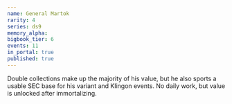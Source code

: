 ```yaml
---
name: General Martok
rarity: 4
series: ds9
memory_alpha:
bigbook_tier: 6
events: 11
in_portal: true
published: true
---
```


Double collections make up the majority of his value, but he also sports a usable SEC base for his variant and Klingon events. No daily work, but value is unlocked after immortalizing.
